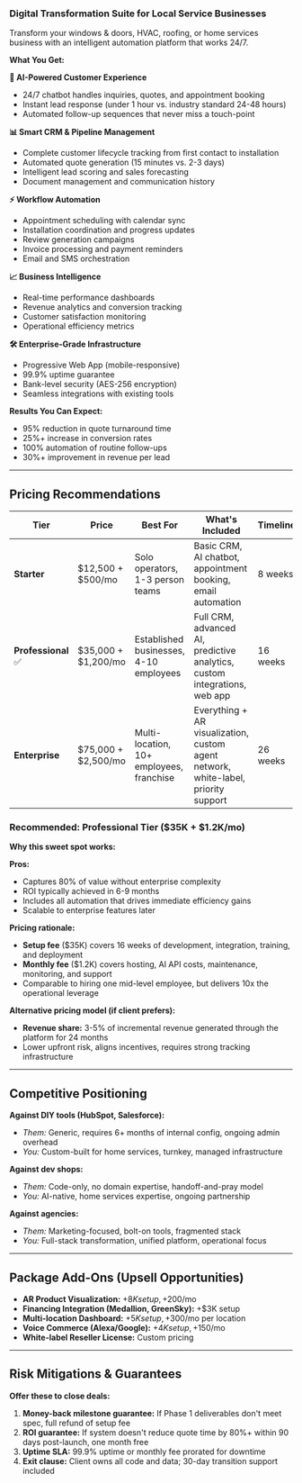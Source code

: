 ### **Digital Transformation Suite for Local Service Businesses**

Transform your windows & doors, HVAC, roofing, or home services business with an intelligent automation platform that works 24/7.

**What You Get:**

**🤖 AI-Powered Customer Experience**

- 24/7 chatbot handles inquiries, quotes, and appointment booking
- Instant lead response (under 1 hour vs. industry standard 24-48 hours)
- Automated follow-up sequences that never miss a touch-point

**📊 Smart CRM & Pipeline Management**

- Complete customer lifecycle tracking from first contact to installation
- Automated quote generation (15 minutes vs. 2-3 days)
- Intelligent lead scoring and sales forecasting
- Document management and communication history

**⚡ Workflow Automation**

- Appointment scheduling with calendar sync
- Installation coordination and progress updates
- Review generation campaigns
- Invoice processing and payment reminders
- Email and SMS orchestration

**📈 Business Intelligence**

- Real-time performance dashboards
- Revenue analytics and conversion tracking
- Customer satisfaction monitoring
- Operational efficiency metrics

**🛠️ Enterprise-Grade Infrastructure**

- Progressive Web App (mobile-responsive)
- 99.9% uptime guarantee
- Bank-level security (AES-256 encryption)
- Seamless integrations with existing tools

**Results You Can Expect:**

- 95% reduction in quote turnaround time
- 25%+ increase in conversion rates
- 100% automation of routine follow-ups
- 30%+ improvement in revenue per lead

---

## Pricing Recommendations

| **Tier** | **Price** | **Best For** | **What's Included** | **Timeline** |
| --- | --- | --- | --- | --- |
| **Starter** | $12,500 + $500/mo | Solo operators, 1-3 person teams | Basic CRM, AI chatbot, appointment booking, email automation | 8 weeks |
| **Professional** ✅ | $35,000 + $1,200/mo | Established businesses, 4-10 employees | Full CRM, advanced AI, predictive analytics, custom integrations, web app | 16 weeks |
| **Enterprise** | $75,000 + $2,500/mo | Multi-location, 10+ employees, franchise | Everything + AR visualization, custom agent network, white-label, priority support | 26 weeks |

### Recommended: **Professional Tier** ($35K + $1.2K/mo)

**Why this sweet spot works:**

**Pros:**

- Captures 80% of value without enterprise complexity
- ROI typically achieved in 6-9 months
- Includes all automation that drives immediate efficiency gains
- Scalable to enterprise features later

**Pricing rationale:**

- **Setup fee** ($35K) covers 16 weeks of development, integration, training, and deployment
- **Monthly fee** ($1.2K) covers hosting, AI API costs, maintenance, monitoring, and support
- Comparable to hiring one mid-level employee, but delivers 10x the operational leverage

**Alternative pricing model (if client prefers):**

- **Revenue share:** 3-5% of incremental revenue generated through the platform for 24 months
- Lower upfront risk, aligns incentives, requires strong tracking infrastructure

---

## Competitive Positioning

**Against DIY tools (HubSpot, Salesforce):**

- *Them:* Generic, requires 6+ months of internal config, ongoing admin overhead
- *You:* Custom-built for home services, turnkey, managed infrastructure

**Against dev shops:**

- *Them:* Code-only, no domain expertise, handoff-and-pray model
- *You:* AI-native, home services expertise, ongoing partnership

**Against agencies:**

- *Them:* Marketing-focused, bolt-on tools, fragmented stack
- *You:* Full-stack transformation, unified platform, operational focus

---

## Package Add-Ons (Upsell Opportunities)

- **AR Product Visualization:** +$8K setup, +$200/mo
- **Financing Integration (Medallion, GreenSky):** +$3K setup
- **Multi-location Dashboard:** +$5K setup, +$300/mo per location
- **Voice Commerce (Alexa/Google):** +$4K setup, +$150/mo
- **White-label Reseller License:** Custom pricing

---

## Risk Mitigations & Guarantees

**Offer these to close deals:**

1. **Money-back milestone guarantee:** If Phase 1 deliverables don't meet spec, full refund of setup fee
2. **ROI guarantee:** If system doesn't reduce quote time by 80%+ within 90 days post-launch, one month free
3. **Uptime SLA:** 99.9% uptime or monthly fee prorated for downtime
4. **Exit clause:** Client owns all code and data; 30-day transition support included